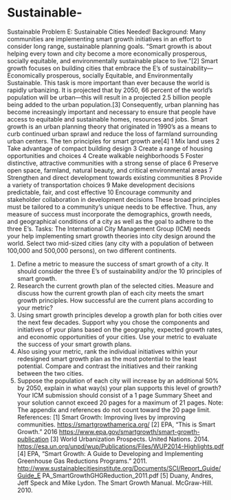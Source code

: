 # Sustainable-
Sustainable 
Problem E: Sustainable Cities Needed!
Background:
Many communities are implementing smart growth initiatives in an effort to consider
long range, sustainable planning goals. “Smart growth is about helping every town and
city become a more economically prosperous, socially equitable, and environmentally
sustainable place to live.”[2] Smart growth focuses on building cities that embrace the
E’s of sustainability—Economically prosperous, socially Equitable, and Environmentally
Sustainable. This task is more important than ever because the world is rapidly
urbanizing. It is projected that by 2050, 66 percent of the world’s population will be
urban—this will result in a projected 2.5 billion people being added to the urban
population.[3] Consequently, urban planning has become increasingly important and
necessary to ensure that people have access to equitable and sustainable homes,
resources and jobs.
Smart growth is an urban planning theory that originated in 1990’s as a means to curb
continued urban sprawl and reduce the loss of farmland surrounding urban centers. The
ten principles for smart growth are[4]
1 Mix land uses
2 Take advantage of compact building design
3 Create a range of housing opportunities and choices
4 Create walkable neighborhoods
5 Foster distinctive, attractive communities with a strong sense of place
6 Preserve open space, farmland, natural beauty, and critical environmental areas
7 Strengthen and direct development towards existing communities
8 Provide a variety of transportation choices
9 Make development decisions predictable, fair, and cost effective
10 Encourage community and stakeholder collaboration in development decisions
These broad principles must be tailored to a community’s unique needs to be effective.
Thus, any measure of success must incorporate the demographics, growth needs, and
geographical conditions of a city as well as the goal to adhere to the three E’s. 
Tasks:
The International City Management Group (ICM) needs your help implementing smart
growth theories into city design around the world. Select two mid-sized cities (any city
with a population of between 100,000 and 500,000 persons), on two different
continents.
1. Define a metric to measure the success of smart growth of a city. It should
consider the three E’s of sustainability and/or the 10 principles of smart growth.
2. Research the current growth plan of the selected cities. Measure and discuss
how the current growth plan of each city meets the smart growth principles. How
successful are the current plans according to your metric?
3. Using smart growth principles develop a growth plan for both cities over the next
few decades. Support why you chose the components and initiatives of your
plans based on the geography, expected growth rates, and economic
opportunities of your cities. Use your metric to evaluate the success of your
smart growth plans.
4. Also using your metric, rank the individual initiatives within your redesigned smart
growth plan as the most potential to the least potential. Compare and contrast
the initiatives and their ranking between the two cities.
5. Suppose the population of each city will increase by an additional 50% by 2050,
explain in what way(s) your plan supports this level of growth?
Your ICM submission should consist of a 1 page Summary Sheet and your solution cannot
exceed 20 pages for a maximum of 21 pages. Note: The appendix and references do not count
toward the 20 page limit.
References:
[1] Smart Growth: Improving lives by improving communities.
https://smartgrowthamerica.org/
[2] EPA, “This is Smart Growth.” 2016
https://www.epa.gov/smartgrowth/smart-growth-publication
[3] World Urbanization Prospects. United Nations. 2014.
https://esa.un.org/unpd/wup/Publications/Files/WUP2014-Highlights.pdf
[4] EPA, “Smart Growth: A Guide to Developing and Implementing Greenhouse Gas
Reductions Programs.” 2011.
http://www.sustainablecitiesinstitute.org/Documents/SCI/Report_Guide/Guide_E
PA_SmartGrowthGHGReduction_2011.pdf
[5] Duany, Andres, Jeff Speck and Mike Lydon. The Smart Growth Manual.
McGraw-Hill. 2010. 

